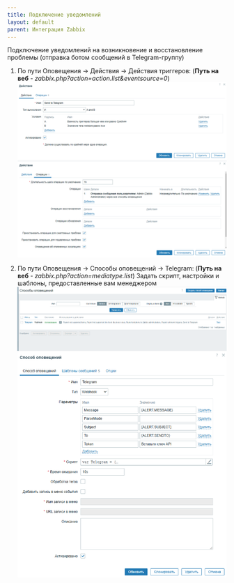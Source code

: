 ```yaml
---
title: Подключение уведомлений
layout: default
parent: Интеграция Zabbix
---
```


Подключение уведомлений на возникновение и восстановление проблемы
(отправка ботом сообщений в Telegram-группу)

1. По пути Оповещения -> Действия -> Действия триггеров:
(**Путь на веб** - *zabbix.php?action=action.list&eventsource=0*)
![screenshot](../images/zabbix-notifications/actions1.png)
![screenshot](../images/zabbix-notifications/actions2.png)

2. По пути Оповещения -> Способы оповещений -> Telegram:
(**Путь на веб** - *zabbix.php?action=mediatype.list*)
Задать скрипт, настройки и шаблоны, предоставленные вам менеджером
![screenshot](../images/zabbix-notifications/notifications1.png)
![screenshot](../images/zabbix-notifications/notifications2.png)

